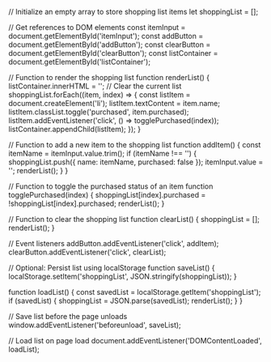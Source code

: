 // Initialize an empty array to store shopping list items
let shoppingList = [];

// Get references to DOM elements
const itemInput = document.getElementById('itemInput');
const addButton = document.getElementById('addButton');
const clearButton = document.getElementById('clearButton');
const listContainer = document.getElementById('listContainer');

// Function to render the shopping list
function renderList() {
    listContainer.innerHTML = ''; // Clear the current list
    shoppingList.forEach((item, index) => {
        const listItem = document.createElement('li');
        listItem.textContent = item.name;
        listItem.classList.toggle('purchased', item.purchased);
        listItem.addEventListener('click', () => togglePurchased(index));
        listContainer.appendChild(listItem);
    });
}

// Function to add a new item to the shopping list
function addItem() {
    const itemName = itemInput.value.trim();
    if (itemName !== '') {
        shoppingList.push({ name: itemName, purchased: false });
        itemInput.value = '';
        renderList();
    }
}

// Function to toggle the purchased status of an item
function togglePurchased(index) {
    shoppingList[index].purchased = !shoppingList[index].purchased;
    renderList();
}

// Function to clear the shopping list
function clearList() {
    shoppingList = [];
    renderList();
}

// Event listeners
addButton.addEventListener('click', addItem);
clearButton.addEventListener('click', clearList);

// Optional: Persist list using localStorage
function saveList() {
    localStorage.setItem('shoppingList', JSON.stringify(shoppingList));
}

function loadList() {
    const savedList = localStorage.getItem('shoppingList');
    if (savedList) {
        shoppingList = JSON.parse(savedList);
        renderList();
    }
}

// Save list before the page unloads
window.addEventListener('beforeunload', saveList);

// Load list on page load
document.addEventListener('DOMContentLoaded', loadList);

